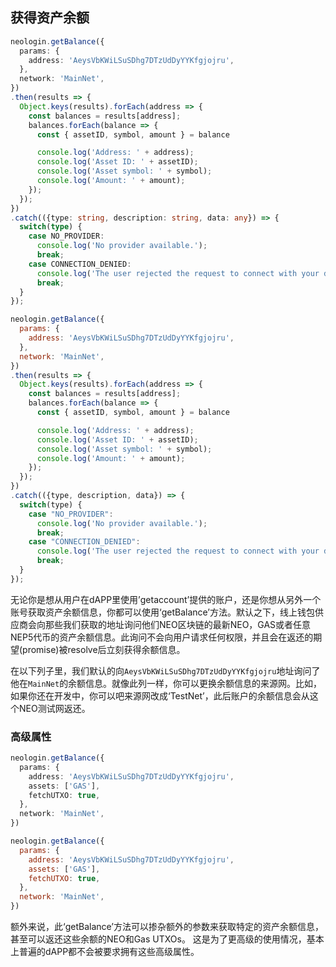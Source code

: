 ## 获得资产余额

```typescript
neologin.getBalance({
  params: {
    address: 'AeysVbKWiLSuSDhg7DTzUdDyYYKfgjojru',
  },
  network: 'MainNet',
})
.then(results => {
  Object.keys(results).forEach(address => {
    const balances = results[address];
    balances.forEach(balance => {
      const { assetID, symbol, amount } = balance

      console.log('Address: ' + address);
      console.log('Asset ID: ' + assetID);
      console.log('Asset symbol: ' + symbol);
      console.log('Amount: ' + amount);
    });
  });
})
.catch(({type: string, description: string, data: any}) => {
  switch(type) {
    case NO_PROVIDER:
      console.log('No provider available.');
      break;
    case CONNECTION_DENIED:
      console.log('The user rejected the request to connect with your dApp');
      break;
  }
});
```
```javascript
neologin.getBalance({
  params: {
    address: 'AeysVbKWiLSuSDhg7DTzUdDyYYKfgjojru',
  },
  network: 'MainNet',
})
.then(results => {
  Object.keys(results).forEach(address => {
    const balances = results[address];
    balances.forEach(balance => {
      const { assetID, symbol, amount } = balance

      console.log('Address: ' + address);
      console.log('Asset ID: ' + assetID);
      console.log('Asset symbol: ' + symbol);
      console.log('Amount: ' + amount);
    });
  });
})
.catch(({type, description, data}) => {
  switch(type) {
    case "NO_PROVIDER":
      console.log('No provider available.');
      break;
    case "CONNECTION_DENIED":
      console.log('The user rejected the request to connect with your dApp');
      break;
  }
});
```

无论你是想从用户在dAPP里使用’getaccount’提供的账户，还是你想从另外一个账号获取资产余额信息，你都可以使用‘getBalance’方法。默认之下，线上钱包供应商会向那些我们获取的地址询问他们NEO区块链的最新NEO，GAS或者任意NEP5代币的资产余额信息。此询问不会向用户请求任何权限，并且会在返还的期望(promise)被resolve后立刻获得余额信息。

在以下列子里，我们默认的向`AeysVbKWiLSuSDhg7DTzUdDyYYKfgjojru`地址询问了他在`MainNet`的余额信息。就像此列一样，你可以更换余额信息的来源网。比如，如果你还在开发中，你可以吧来源网改成‘TestNet’，此后账户的余额信息会从这个NEO测试网返还。

### 高级属性

```typescript
neologin.getBalance({
  params: {
    address: 'AeysVbKWiLSuSDhg7DTzUdDyYYKfgjojru',
    assets: ['GAS'],
    fetchUTXO: true,
  },
  network: 'MainNet',
})
```
```javascript
neologin.getBalance({
  params: {
    address: 'AeysVbKWiLSuSDhg7DTzUdDyYYKfgjojru',
    assets: ['GAS'],
    fetchUTXO: true,
  },
  network: 'MainNet',
})
```

额外来说，此‘getBalance’方法可以掺杂额外的参数来获取特定的资产余额信息，甚至可以返还这些余额的NEO和Gas UTXOs。
这是为了更高级的使用情况，基本上普遍的dAPP都不会被要求拥有这些高级属性。
